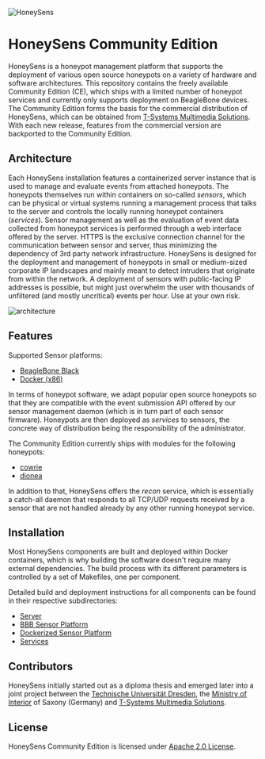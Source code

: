 ![HoneySens](logo.png?raw=true "HoneySens Logo")
# HoneySens Community Edition
HoneySens is a honeypot management platform that supports the deployment of various open source honeypots on a variety of hardware and software architectures. This repository contains the freely available Community Edition (CE), which ships with a limited number of honeypot services and currently only supports deployment on BeagleBone devices. The Community Edition forms the basis for the commercial distribution of HoneySens, which can be obtained from [T-Systems Multimedia Solutions](https://honeysens.de). With each new release, features from the commercial version are backported to the Community Edition.

## Architecture
Each HoneySens installation features a containerized server instance that is used to manage and evaluate events from attached honeypots. The honeypots themselves run within containers on so-called *sensors*, which can be physical or virtual systems running a management process that talks to the server and controls the locally running honeypot containers (*services*). Sensor management as well as the evaluation of event data collected from honeypot services is performed through a web interface offered by the server. HTTPS is the exclusive connection channel for the communication between sensor and server, thus minimizing the dependency of 3rd party network infrastructure. HoneySens is designed for the deployment and management of honeypots in small or medium-sized corporate IP landscapes and mainly meant to detect intruders that originate from within the network. A deployment of sensors with public-facing IP addresses is possible, but might just overwhelm the user with thousands of unfiltered (and mostly uncritical) events per hour. Use at your own risk.

![architecture](architecture.png?raw=true "HoneySens architecture")

## Features
Supported Sensor platforms:
* [BeagleBone Black](https://beagleboard.org/black)
* [Docker (x86)](https://www.docker.com/products/docker-engine)

In terms of honeypot software, we adapt popular open source honeypots so that they are compatible with the event submission API offered by our sensor management daemon (which is in turn part of each sensor firmware). Honeypots are then deployed as *services* to sensors, the concrete way of distribution being the responsibility of the administrator.

The Community Edition currently ships with modules for the following honeypots:
* [cowrie](https://github.com/cowrie/cowrie)
* [dionea](https://github.com/DinoTools/dionaea)

In addition to that, HoneySens offers the *recon* service, which is essentially a catch-all daemon that responds to all TCP/UDP requests received by a sensor that are not handled already by any other running honeypot service.

## Installation
Most HoneySens components are built and deployed within Docker containers, which is why building the software doesn't require many external dependencies. The build process with its different parameters is controlled by a set of Makefiles, one per component. 

Detailed build and deployment instructions for all components can be found in their respective subdirectories:
* [Server](server/Readme.md)
* [BBB Sensor Platform](sensor/platforms/bbb/Readme.md)
* [Dockerized Sensor Platform](sensor/platforms/docker_x86/Readme.md)
* [Services](sensor/services/Readme.md)

## Contributors
HoneySens initially started out as a diploma thesis and emerged later into a joint project between the [Technische Universität Dresden](https://tu-dresden.de/), the [Ministry of Interior](http://www.smi.sachsen.de/) of Saxony (Germany) and [T-Systems Multimedia Solutions](https://www.t-systems-mms.com/).

## License
HoneySens Community Edition is licensed under [Apache 2.0 License](https://www.apache.org/licenses/LICENSE-2.0).
